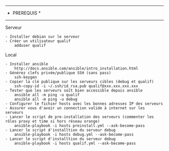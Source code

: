 *************
* PREREQUIS *
*************

Serveur

	- Installer debian sur le serveur
	- Créer un utilisateur qualif
		adduser qualif

Local

	- Installer ansible
		http://docs.ansible.com/ansible/intro_installation.html
	- Générez clefs privée/publique SSH (sans pass)
		ssh-keygen
	- Copier la clé publique sur les serveurs cibles (debug et qualif)
		ssh-copy-id -i ~/.ssh/id_rsa.pub qualif@xxx.xxx.xxx.xxx
	- Tester que les serveurs soit bien accessible depuis ansible
		ansible all -m ping -u qualif
		ansible all -m ping -u debug
	- Configurer le fichier hosts avec les bonnes adresses IP des serveurs
	- Assurer vous d'avoir un connection valide à internet sur les serveurs
	- Lancer le script de pre-installation des serveurs (commenter les rôles proxy et time si hors réseau orange)
		ansible-playbook -i hosts preinstall.yml --ask-become-pass
	- Lancer le script d'installtion du serveur debug
		ansible-playbook -i hosts debug.yml --ask-become-pass
	- Lancer le script d'installtion du serveur debug
		ansible-playbook -i hosts qualif.yml --ask-become-pass
